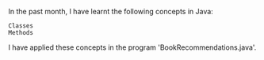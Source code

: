 In the past month, I have learnt the following concepts in Java:

    Classes
    Methods

I have applied these concepts in the program 'BookRecommendations.java'.
